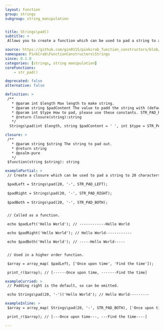 ```yaml
---
layout: function
group: strings
subgroup: string_manipulation


title: Strings\pad()
subtitle: >
 Allows you to create a function which can be used to pad a string to a defined length, with a defined string. These can either be used as part of a Higher Order Function such as array_map() or as part of a compiled/pipe function.

source: https://github.com/gin0115/pinkcrab_function_constructors/blob/master/src/strings.php#L518
namespace: PinkCrab\FunctionConstructors\Strings
since: 0.1.0
categories: [strings, string manipulation]
coreFunctions: 
    - str_pad()

deprecated: false
alternative: false

definition: >
 /**
   * @param int $length Max length to make string.
   * @param string $padContent The value to padd the string with (defaults to ' ')
   * @param int $type How to pad, please use these constants. STR_PAD_RIGHT|STR_PAD_LEFT|STR_PAD_BOTH
   * @return Closure(string):string
   */
  Strings\pad(int $length, string $padContent = ' ', int $type = STR_PAD_RIGHT): Closure

closure: >
 /**
   * @param string $string The string to pad out.
   * @return string
   * @psalm-pure
   */ 
 $function(string $string): string

examplePartial: >
 // Create a closure which can be used to pad a string to 20 characters, with a - as the pad content.

 $padLeft = Strings\pad(20, '-', STR_PAD_LEFT);
 
 $padRight = Strings\pad(20, '-', STR_PAD_RIGHT);
 
 $padBoth = Strings\pad(20, '-', STR_PAD_BOTH);


 // Called as a function.

 echo $padLeft('Hello World'); // ------------Hello World

 echo $padRight('Hello World'); // Hello World------------

 echo $padBoth('Hello World'); // -----Hello World-----


 // Used in a higher order function.

 $array = array_map( $padLeft, ['Once upon time', 'Find the time']);

 print_r($array); // [------Once upon time, -------Find the time]

exampleCurried: >
 // Padding right is the default, so can be omitted.

 echo Strings\pad(20, '-')('Hello World'); // Hello World---------

exampleInline: >
 $array = array_map( Strings\pad(20, '-', STR_PAD_BOTH), ['Once upon time', 'Find the time']);

 print_r($array); // [---Once upon time---, ---Find the time----]

---
```




